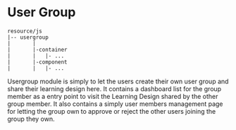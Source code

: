 # User Group

```
resource/js
|-- usergroup
|       |
|       |-container
|       |   |- ...
|       |-component
|       |   |- ...
```

Usergroup module is simply to let the users create their own user group and share their learning design here. It contains a dashboard list for the group member as a entry point to visit the Learning Design shared by the other group member. It also contains a simply user members management page for letting the group own to approve or reject the other users joining the group they own.  